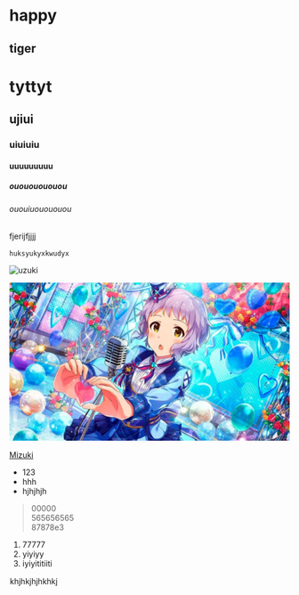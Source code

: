 happy
======
tiger
------------
# tyttyt
## ujiui
### uiuiuiu
#### uuuuuuuuu
##### ouououououou
###### ououiuouououou

fjerijfjjjj

```
huksyukyxkwudyx
```
![uzuki](https://2.bp.blogspot.com/-t6omIo5i0ZQ/WT0YiwnrvCI/AAAAAAAAzmg/KHLbqvrYOOskF7tbKRGCSaUdsethPFtUACLcB/s1600/pic%2B2017-06-11%2B6.16.18%2BPM.png)

![Mizuki](Mizuki.jpg)

[Mizuki](Mizuki.jpg)
- 123
- hhh
- hjhjhjh

> 00000\
565656565\
87878e3

1. 77777
2. yiyiyy
3. iyiyititiiti

<div style="border: 1px solid white;"> khjhkjhjhkhkj </div>
